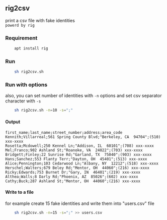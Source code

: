 ## rig2csv

print a csv file with fake identities  
`powerd by rig`

### Requirement

```bash
    apt install rig
```

### Run

```bash
    sh rig2csv.sh
```

### Run with options
also, you can set number of identities with `-n` options and set csv separator character with `-s`
```bash
    sh rig2csv.sh -n=10 -s=";"
```

#### Output
```csv
first_name;last_name;street_number;address;area_code
Kennith;Villarreal;561 Spring County Blvd;"Berkeley, CA  94704";(510) xxx-xxxx
Rosetta;Mcdowell;250 Kennel Ln;"Addison, IL  60101";(708) xxx-xxxx
Mel;Franco;902 Ashland St;"Roanoke, VA  24022";(703) xxx-xxxx
Bridgett;Finley;22 Sunrise Rd;"Garland, TX  75040";(903) xxx-xxxx
Hans;Sanchez;553 Flanty Terr;"Dayton, OH  45401";(513) xxx-xxxx
Alice;Pennington;103 Cedarwood Ln;"Albany, NY  12212";(518) xxx-xxxx
Herschel;Walters;679 Beley Rd;"Mentor, OH  44060";(216) xxx-xxxx
Ricky;Edwards;753 Burnet Dr;"Gary, IN  46401";(219) xxx-xxxx
Althea;Walls;8 Darly Rd;"Phoenix, AZ  85026";(602) xxx-xxxx
Cathy;Buck;287 Ashland St;"Mentor, OH  44060";(216) xxx-xxxx
```

#### Write to a file
for example create 15 fake identities and write them into "users.csv" file 
```bash
    sh rig2csv.sh -n=15 -s=";" >> users.csv 
```